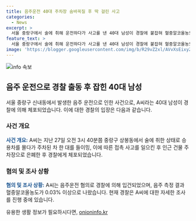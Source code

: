 ```yaml
---
title: 음주운전 40대 주차장 숨바꼭질 후 딱 걸린 사고
categories:
  - News
excerpt: >
  서울 중랑구에서 술에 취해 운전하다가 사고를 낸 40대 남성이 경찰에 붙잡혀 혈중알코올농도 0.03%로 나타났다. 경찰에 따르면 A씨는 음주운전으로 차 한 대를 들이받았으며, 다행히 인명피해는 없었다. A씨는 사고 후 주변 주차장에서 숨었으나, 경찰에 의해 발견되었다. 경찰은 A씨를 상대로 사실 조사를 진행할 예정이다. 
feature_text: >
  서울 중랑구에서 술에 취해 운전하다가 사고를 낸 40대 남성이 경찰에 붙잡혀 혈중알코올농도 0.03%로 나타났다. 경찰에 따르면 A씨는 음주운전으로 차 한 대를 들이받았으며, 다행히 인명피해는 없었다. A씨는 사고 후 주변 주차장에서 숨었으나, 경찰에 의해 발견되었다. 경찰은 A씨를 상대로 사실 조사를 진행할 예정이다. 
image: 'https://blogger.googleusercontent.com/img/b/R29vZ2xl/AVvXsEixyZcFfHzMRdzZMjFBmAUKJYCLCGyLL1o632UiGVXcaFdKo_bkvkuCioo0uUKlGfBVcT3P84aROyZIXSBEx3Aw5nCQ3pTgDom1WDC4m8eifvWiAmWEEVb4x6G_l8C0QH225ldMjyaFvpxGEBGNO37VmDTDMHGhJPq73UglMfDca1-0aw/s1600/blogspot.png'
---
```


<p><img src="https://blogger.googleusercontent.com/img/b/R29vZ2xl/AVvXsEixyZcFfHzMRdzZMjFBmAUKJYCLCGyLL1o632UiGVXcaFdKo_bkvkuCioo0uUKlGfBVcT3P84aROyZIXSBEx3Aw5nCQ3pTgDom1WDC4m8eifvWiAmWEEVb4x6G_l8C0QH225ldMjyaFvpxGEBGNO37VmDTDMHGhJPq73UglMfDca1-0aw/s1600/blogspot.png" alt="info 속보" /></p>

<h2 data-ke-size="size26">음주 운전으로 경찰 출동 후 잡힌 40대 남성</h2>

<p data-ke-size="size16">서울 중랑구 신내동에서 발생한 음주 운전으로 인한 사건으로, A씨라는 40대 남성이 경찰에 의해 체포되었습니다. 이에 대한 경찰의 입장은 다음과 같습니다.</p>

<h3>사건 개요</h3>

<p data-ke-size="size16"><b><span style="color: #1a5490;">사건 개요:</span></b> A씨는 지난 27일 오전 3시 40분쯤 중랑구 상봉동에서 술에 취한 상태로 승용차를 몰다가 주차된 차 한 대를 들이밍, 이에 따른 접촉 사고를 일으킨 후 인근 건물 주차장으로 은폐한 후 경찰에게 체포되었습니다.</p>

<h3>혐의 및 조사 상황</h3>

<p data-ke-size="size16"><b><span style="color: #1a5490;">혐의 및 조사 상황:</span></b> A씨는 음주운전 혐의로 경찰에 의해 입건되었으며, 음주 측정 결과 혈중알코올농도가 0.03% 이상으로 나왔습니다. 현재 경찰은 A씨에 대한 자세한 조사를 진행 중에 있습니다.</p>
유용한 생활 정보가 필요하시다면, <a href="https://onioninfo.kr" rel="dofollow">onioninfo.kr</a>


